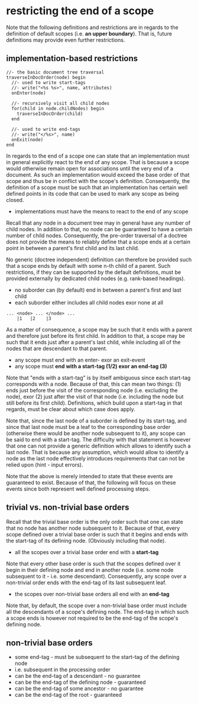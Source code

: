 
<!-- ======================================================================= -->
# restricting the end of a scope

Note that the following definitions and restrictions are in regards to the
definition of default scopes (i.e. **an upper boundary**). That is, future
definitions may provide even further restrictions.

<!-- ======================================================================= -->
## implementation-based restrictions

```
//- the basic document tree traversal
traverseInDocOrder(node) begin
  //- used to write start-tags
  //- write("<%s %s>", name, attributes)
  onEnter(node)

  //- recursively visit all child nodes
  for(child in node.childNodes) begin
    traverseInDocOrder(child)
  end

  //- used to write end-tags
  //- write("</%s>", name)
  onExit(node)
end
```

In regards to the end of a scope one can state that an implementation must
in general explicitly react to the end of any scope. That is because a scope
would otherwise remain open for associations until the very end of a document.
As such an implementation would exceed the base order of that scope and thus
be in conflict with the scope's definition. Consequently, the definition of
a scope must be such that an implementation has certain well defined points
in its code that can be used to mark any scope as being closed.

* implementations must have the means to react to the end of any scope

Recall that any node in a document tree may in general have any number of child
nodes. In addition to that, no node can be guaranteed to have a certain number
of child nodes. Consequently, the pre-order traversal of a doctree does not
provide the means to reliably define that a scope ends at a certain point in
between a parent's first child and its last child.

No generic (doctree independent) definition can therefore be provided such that
a scope ends by default with some n-th child of a parent. Such restrictions, if
they can be supported by the default definitions, must be provided externally
by dedicated child nodes (e.g. rank-based headings).

* no suborder can (by default) end in between a parent's first and last child
* each suborder either includes all child nodes exor none at all

```
... <node> ... </node> ...
    |1   |2    |3
```

As a matter of consequence, a scope may be such that it ends with a parent and
therefore just before its first child. In addition to that, a scope may be such
that it ends just after a parent's last child, while including all of the nodes
that are descendant to that parent.

* any scope must end with an enter- exor an exit-event
* any scope must **end with a start-tag (1/2) exor an end-tag (3)**

Note that "ends with a start-tag" is by itself ambiguous since each start-tag
corresponds with a node. Because of that, this can mean two things: (1) ends
just before the visit of the corresponding node (i.e. excluding the node),
exor (2) just after the visit of that node (i.e. including the node but still
before its first child). Definitions, which build upon a start-tag in that
regards, must be clear about which case does apply.

Note that, since the last node of a suborder is defined by its start-tag, and
since that last node must be a leaf to the corresponding base order (otherwise
there would be another node subsequent to it), any scope can be said to end
with a start-tag. The difficulty with that statement is however that one can
not provide a generic definition which allows to identify such a last node.
That is because any assumption, which would allow to identify a node as the
last node effectively introduces requirements that can not be relied upon
(hint - input errors).

Note that the above is merely intended to state that these events are guaranteed
to exist. Because of that, the following will focus on these events since both
represent well defined processing steps.

<!-- ======================================================================= -->
## trivial vs. non-trivial base orders

Recall that the trivial base order is the only order such that one can state
that no node has another node subsequent to it. Because of that, every scope
defined over a trivial base order is such that it begins and ends with the
start-tag of its defining node. (Obviously including that node).

* all the scopes over a trivial base order end with a **start-tag**

Note that every other base order is such that the scopes defined over it begin
in their defining node and end in another node (i.e. some node subsequent to
it - i.e. some descendant). Consequently, any scope over a non-trivial order
ends with the end-tag of its last subsequent leaf.

* the scopes over non-trivial base orders all end with an **end-tag**

Note that, by default, the scope over a non-trivial base order must include
all the descendants of a scope's defining node. The end-tag in which such a
scope ends is however not required to be the end-tag of the scope's defining
node.

<!-- ======================================================================= -->
## non-trivial base orders

- some end-tag - must be subsequent to the start-tag of the defining node
- i.e. subsequent in the processing order
- can be the end-tag of a descendant - no guarantee
- can be the end-tag of the defining node - guaranteed
- can be the end-tag of some ancestor - no guarantee
- can be the end-tag of the root - guaranteed
